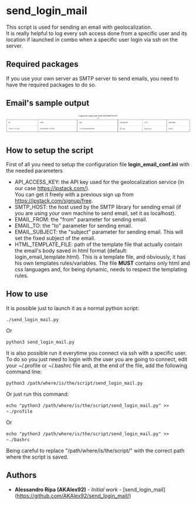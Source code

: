 # send_login_mail
This script is used for sending an email with geolocalization.  
It is really helpful to log every ssh access done from a specific user and its location if launched in combo when a specific user login via ssh on the server.
## Required packages
If you use your own server as SMTP server to send emails, you need to have the required packages to do so.
## Email's sample output
![Example_Output](https://github.com/AKAlex92/send_login_mail/blob/master/Annotazione%202020-03-03%20124304.png)
## How to setup the script
First of all you need to setup the configuration file **login_email_conf.ini** with the needed parameters
* API_ACCESS_KEY: the API key used for the geolocalization service (in our case https://ipstack.com/).  
 You can get it freely with a previous sign up from https://ipstack.com/signup/free.
* SMTP_HOST: the host used by the SMTP library for sending email (if you are using your own machine to send email, set it as localhost). 
* EMAIL_FROM: the "from" parameter for sending email.
* EMAIL_TO: the "to" parameter for sending email.
* EMAIL_SUBJECT: the "subject" parameter for sending email. This will set the fixed subject of the email.
* HTML_TEMPLATE_FILE: path of the template file that actually contain the email's body saved in html format (default: login_email_template.html). This is a template file, and obviously, it has his own templates rules/variables.   The file **MUST** contains only html and css languages and, for being dynamic, needs to respect the templating rules.
## How to use
It is possible just to launch it as a normal python script:
```
./send_login_mail.py
```
Or  
```
python3 send_login_mail.py
```
  
It is also possible run it everytime you connect via ssh with a specific user.
To do so you just need to login with the user you are going to connect, edit your ~/.profile or ~/.bashrc file and, at the end of the file, add the following command line:
```
python3 /path/where/is/the/script/send_login_mail.py
```
Or just run this command:
```
echo "python3 /path/where/is/the/script/send_login_mail.py" >> ~./profile
```
Or
```
echo "python3 /path/where/is/the/script/send_login_mail.py" >> ~./bashrc
```
Being careful to replace "/path/where/is/the/script/" with the correct path where the script is saved.
## Authors

* **Alessandro Ripa (AKAlex92)** - *Initial work* - [send_login_mail] (https://github.com/AKAlex92/send_login_mail/)
